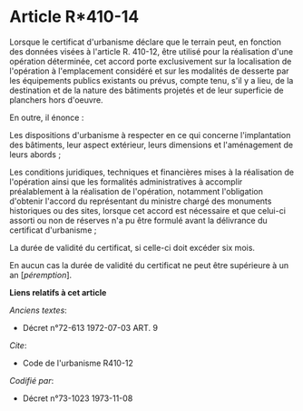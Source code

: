 # Article R*410-14

Lorsque le certificat d'urbanisme déclare que le terrain peut, en fonction des données visées à l'article R. 410-12, être
utilisé pour la réalisation d'une opération déterminée, cet accord porte exclusivement sur la localisation de l'opération à
l'emplacement considéré et sur les modalités de desserte par les équipements publics existants ou prévus, compte tenu, s'il y
a lieu, de la destination et de la nature des bâtiments projetés et de leur superficie de planchers hors d'oeuvre.

En outre, il énonce :

Les dispositions d'urbanisme à respecter en ce qui concerne l'implantation des bâtiments, leur aspect extérieur, leurs
dimensions et l'aménagement de leurs abords ;

Les conditions juridiques, techniques et financières mises à la réalisation de l'opération ainsi que les formalités
administratives à accomplir préalablement à la réalisation de l'opération, notamment l'obligation d'obtenir l'accord du
représentant du ministre chargé des monuments historiques ou des sites, lorsque cet accord est nécessaire et que celui-ci
assorti ou non de réserves n'a pu être formulé avant la délivrance du certificat d'urbanisme ;

La durée de validité du certificat, si celle-ci doit excéder six mois.

En aucun cas la durée de validité du certificat ne peut être supérieure à un an [*péremption*].

**Liens relatifs à cet article**

_Anciens textes_:

  - Décret n°72-613 1972-07-03 ART. 9

_Cite_:

  - Code de l'urbanisme R410-12

_Codifié par_:

  - Décret n°73-1023 1973-11-08
